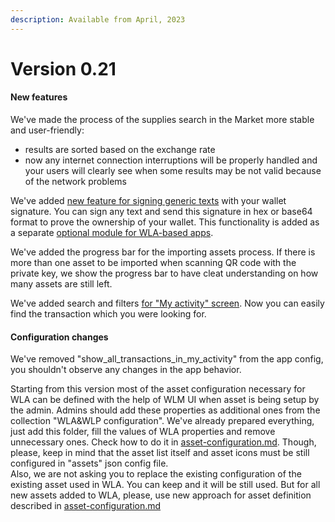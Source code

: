 ```yaml
---
description: Available from April, 2023
---
```


# Version 0.21

#### New features

We've made the process of the supplies search in the Market more stable and user-friendly:&#x20;

* results are sorted based on the exchange rate
* now any internet connection interruptions will be properly handled and your users will clearly see when some results may be not valid because of the network problems

We've added [new feature for signing generic texts](../how-your-users-interact-with-wla/my-wallet.md) with your wallet signature. You can sign any text and send this signature in hex or base64 format to prove the ownership of your wallet. This functionality is added as a separate [optional module for WLA-based apps](../admin-user-guide/wla-modules.md).

We've added the progress bar for the importing assets process. If there is more than one asset to be imported when scanning QR code with the private key, we show the progress bar to have cleat understanding on how many assets are still left.

We've added search and filters [for "My activity" screen](../how-your-users-interact-with-wla/assets-and-transactions.md#transactions-overview-and-signing-transaction). Now you can easily find the transaction which you were looking for.&#x20;

#### Configuration changes

We've removed "show\_all\_transactions\_in\_my\_activity" from the app config, you shouldn't observe any changes in the app behavior.

Starting from this version most of the asset configuration necessary for WLA can be defined with the help of WLM UI when asset is being setup by the admin. Admins should add these properties as additional ones from the collection "WLA\&WLP configuration". We've already prepared everything, just add this folder, fill the values of WLA properties and remove unnecessary ones. Check how to do it in [asset-configuration.md](../admin-user-guide/app-configuration/asset-configuration.md "mention"). Though, please, keep in mind that the asset list itself and asset icons must be still configured in "assets" json config file.\
Also, we are not asking you to replace the existing configuration of the existing asset used in WLA. You can keep and it will be still used. But for all new assets added to WLA, please, use new approach for asset definition described in [asset-configuration.md](../admin-user-guide/app-configuration/asset-configuration.md "mention")
